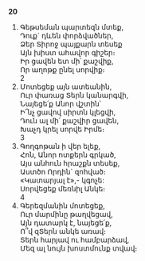 **20**

1. Գեթսեման պարտեզն մտեք,\
    Դուք` դևեն փորձվածներ,\
    Ձեր Տիրոջ պայքարն տեսեք\
    Այն խիստ ահավոր գիշեր։\
    Իր ցավեն ետ մի՛ քաշվիք,\
    Որ աղոթք ընել սորվիք։\
   2
2. Մոտեցեք այն ատեանին,\
    Ուր փառաց Տերն կանարգվի,\
    Նայեցե՛ք Անոր վշտին՝\
    Ի՜նչ ցավով սիրտն կլեցվի,\
    Դուն ալ մի՛ քաշվիր ցավեն,\
    Խաչդ կրել սորվե Իրմե։\
   3
3. Գողգոթան ի վեր ելեք,\
    Հոն, Անոր ոտքերն գրկած,\
    Այս անհուն հրաշքն տեսեք,\
    Աստծո Որդին` զոհված։\
    «Կատարյալ է»,- կգոչե:\
    Սորվեցեք մեռնիլ Անկե։\
   4
4. Գերեզմանին մոտեցեք,\
   Ուր մարմինը թաղվեցավ,\
   Այն դատարկ է, նայեցե՛ք,\
   Ո՞վ զՏերն անկե առավ։\
   Տերն հարյավ ու համբարձավ,\
   Մեզ ալ նույն խոստմունք տվավ։
